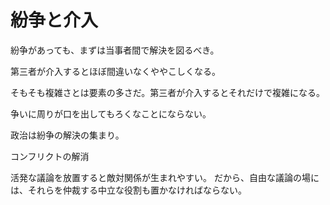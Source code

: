 # 紛争と介入

紛争があっても、まずは当事者間で解決を図るべき。

第三者が介入するとほぼ間違いなくややこしくなる。

そもそも複雑さとは要素の多さだ。第三者が介入するとそれだけで複雑になる。

争いに周りが口を出してもろくなことにならない。

政治は紛争の解決の集まり。

コンフリクトの解消

活発な議論を放置すると敵対関係が生まれやすい。
だから、自由な議論の場には、それらを仲裁する中立な役割も置かなければならない。
